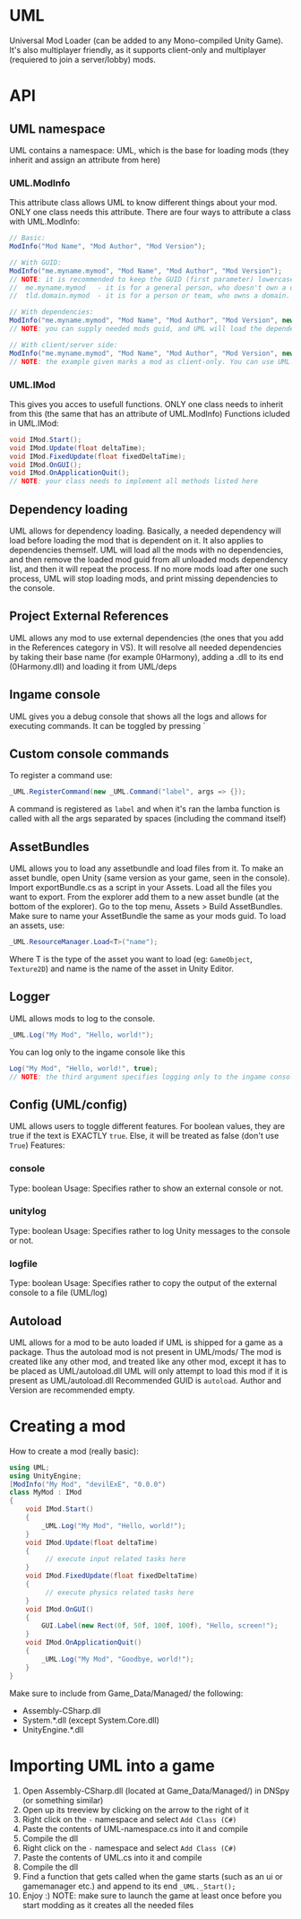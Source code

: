 # UML
 Universal Mod Loader (can be added to any Mono-compiled Unity Game).
 It's also multiplayer friendly, as it supports client-only and multiplayer (requiered to join a server/lobby) mods.
# API
 ## UML namespace
  UML contains a namespace: UML, which is the base for loading mods (they inherit and assign an attribute from here)
  ### UML.ModInfo
   This attribute class allows UML to know different things about your mod. ONLY one class needs this attribute.
   There are four ways to attribute a class with UML.ModInfo:
   ```cs
// Basic:
ModInfo("Mod Name", "Mod Author", "Mod Version");
   
// With GUID:
ModInfo("me.myname.mymod", "Mod Name", "Mod Author", "Mod Version");
// NOTE: it is recommended to keep the GUID (first parameter) lowercase, and in the following format:
//  me.myname.mymod   - it is for a general person, who doesn't own a domain. Example: me.devilexe.test-mod
//  tld.domain.mymod  - it is for a person or team, who owns a domain. Example: go-ro.redline2.test-mod. if you own a subdomain, make the tld as domain-tld, like in the example (redline2.go.ro -> go-ro.redline2)
   
// With dependencies:
ModInfo("me.myname.mymod", "Mod Name", "Mod Author", "Mod Version", new string[] { "me.author.dep1", "me.another-author.dep2" });
// NOTE: you can supply needed mods guid, and UML will load the dependency before the mod itself
   
// With client/server side:
ModInfo("me.myname.mymod", "Mod Name", "Mod Author", "Mod Version", new string[] { "me.author.dep1", "me.another-author.dep2" }, UML.ModType.ClientOnly);
// NOTE: the example given marks a mod as client-only. You can use UML.ModType.Multiplayer to mark it needed for multiplayer. Feel free to add more to the enum
   ```
  
  ### UML.IMod
   This gives you acces to usefull functions. ONLY one class needs to inherit from this (the same that has an attribute of UML.ModInfo)
   Functions icluded in UML.IMod:
   ```cs
void IMod.Start();
void IMod.Update(float deltaTime);
void IMod.FixedUpdate(float fixedDeltaTime);
void IMod.OnGUI();
void IMod.OnApplicationQuit();
// NOTE: your class needs to implement all methods listed here
   ```
 
 ## Dependency loading
  UML allows for dependency loading.
  Basically, a needed dependency will load before loading the mod that is dependent on it. It also applies to dependencies themself.
  UML will load all the mods with no dependencies, and then remove the loaded mod guid from all unloaded mods dependency list, and then it will repeat the process.
  If no more mods load after one such process, UML will stop loading mods, and print missing dependencies to the console.
 
 ## Project External References
  UML allows any mod to use external dependencies (the ones that you add in the References category in VS).
  It will resolve all needed dependencies by taking their base name (for example 0Harmony), adding a .dll to its end (0Harmony.dll) and loading it from UML/deps
 
 ## Ingame console
  UML gives you a debug console that shows all the logs and allows for executing commands. It can be toggled by pressing \`
 
 ## Custom console commands
  To register a command use:
  ```cs
_UML.RegisterCommand(new _UML.Command("label", args => {});
  ```
  A command is registered as `label` and when it's ran the lamba function is called with all the args separated by spaces (including the command itself)
 
 ## AssetBundles
  UML allows you to load any assetbundle and load files from it.
  To make an asset bundle, open Unity (same version as your game, seen in the console).
  Import exportBundle.cs as a script in your Assets.
  Load all the files you want to export.
  From the explorer add them to a new asset bundle (at the bottom of the explorer).
  Go to the top menu, Assets > Build AssetBundles.
  Make sure to name your AssetBundle the same as your mods guid.
  To load an assets, use:
  ```cs
_UML.ResourceManager.Load<T>("name");
  ```
  Where T is the type of the asset you want to load (eg: `GameObject`, `Texture2D`) and name is the name of the asset in Unity Editor.

 
 ## Logger
  UML allows mods to log to the console.
  ```cs
_UML.Log("My Mod", "Hello, world!");
  ```
  You can log only to the ingame console like this
  ```cs
Log("My Mod", "Hello, world!", true);
// NOTE: the third argument specifies logging only to the ingame console (true) or to the console and/or logfile (false)
  ```
  
 ## Config (UML/config)
  UML allows users to toggle different features.
  For boolean values, they are true if the text is EXACTLY `true`. Else, it will be treated as false (don't use `True`)
  Features:
  ### console
  Type: boolean
  Usage: Specifies rather to show an external console or not.
  ### unitylog
  Type: boolean
  Usage: Specifies rather to log Unity messages to the console or not.
  ### logfile
  Type: boolean
  Usage: Specifies rather to copy the output of the external console to a file (UML/log)
 
 ## Autoload
  UML allows for a mod to be auto loaded if UML is shipped for a game as a package. Thus the autoload mod is not present in UML/mods/
  The mod is created like any other mod, and treated like any other mod, except it has to be placed as UML/autoload.dll
  UML will only attempt to load this mod if it is present as UML/autoload.dll
  Recommended GUID is `autoload`. Author and Version are recommended empty.
 
 
  
 
 # Creating a mod
 How to create a mod (really basic):
```cs
using UML;
using UnityEngine;
[ModInfo("My Mod", "devilExE", "0.0.0")
class MyMod : IMod
{
    void IMod.Start()
    {
        _UML.Log("My Mod", "Hello, world!");
    }
    void IMod.Update(float deltaTime)
    {
         // execute input related tasks here
    }
    void IMod.FixedUpdate(float fixedDeltaTime)
    {
         // execute physics related tasks here
    }
    void IMod.OnGUI()
    {
        GUI.Label(new Rect(0f, 50f, 100f, 100f), "Hello, screen!");
    }
    void IMod.OnApplicationQuit()
    {
        _UML.Log("My Mod", "Goodbye, world!");
    }
}
```
Make sure to include from Game_Data/Managed/ the following:
- Assembly-CSharp.dll
- System.\*.dll (except System.Core.dll)
- UnityEngine.\*.dll

# Importing UML into a game
1. Open Assembly-CSharp.dll (located at Game_Data/Managed/) in DNSpy (or something similar)
2. Open up its treeview by clicking on the arrow to the right of it
3. Right click on the `-` namespace and select `Add Class (C#)`
4. Paste the contents of UML-namespace.cs into it and compile
5. Compile the dll
6. Right click on the `-` namespace and select `Add Class (C#)`
7. Paste the contents of UML.cs into it and compile
8. Compile the dll
9. Find a function that gets called when the game starts (such as an ui or gamemanager etc.) and append to its end `_UML._Start();`
10. Enjoy :)
NOTE: make sure to launch the game at least once before you start modding as it creates all the needed files
